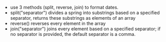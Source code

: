 - use 3 methods (split, reverse, join) to format dates.
- split("separator") divides a spring into substrings based on a specified separator, returns these substrings as elements of an array
- reverse() reverses every element in the array 
- join("separator") joins every element based on a specified separator; if no separator is provided, the default separator is a comma.